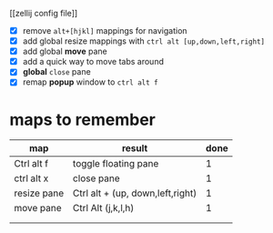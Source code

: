 [[zellij config file]]

- [x] remove `alt+[hjkl]` mappings for navigation
- [x] add global resize mappings with `ctrl alt [up,down,left,right]` 
- [x] add global **move** pane
- [x] add a quick way to move tabs around
- [x] **global** `close` pane
- [x] remap **popup** window to `ctrl alt f`

# maps to remember

| map         | result                           | done |
| ----------- | -------------------------------- | ---- |
| Ctrl alt f  | toggle floating pane             | 1    |
| ctrl alt x  | close pane                       | 1    |
| resize pane | Ctrl alt + (up, down,left,right) | 1    |
| move pane   | Ctrl Alt (j,k,l,h)               | 1    |
|             |                                  |      |
|             |                                  |      |
